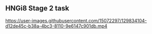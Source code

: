 ## HNGi8 Stage 2 task



https://user-images.githubusercontent.com/15072297/129834104-d12de45c-b38a-4bc3-8110-9e6147c901db.mp4

